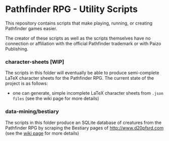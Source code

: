# Pathfinder RPG - Utility Scripts
This repository contains scripts that make playing, running, or creating Pathfinder games easier.

The creator of these scripts as well as the scripts themselves have no connection or affiliation with the official Pathfinder trademark or with Paizo Publishing.

### character-sheets [WIP]
The scripts in this folder will eventually be able to produce semi-complete LaTeX character sheets for the Pathfinder RPG. The current state of the project is as follows:

* one can generate, simple incomplete LaTeX character sheets from `.json files` (see the wiki page for more details)

### data-mining/bestiary
The scripts in this folder produce an SQLite database of creatures from the Pathfinder RPG by scraping the Bestiary pages of http://www.d20pfsrd.com (see the [wiki page](https://github.com/lot9s/pathfinder-rpg-utils/wiki/Data-Mining-%7C-Bestiary) for more details)
